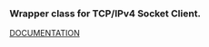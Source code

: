 ### Wrapper class for TCP/IPv4 Socket Client.

[DOCUMENTATION](https://trongphuongpro.github.io/eLinux_TCPClient/classeLinux_1_1TCPClient.html)